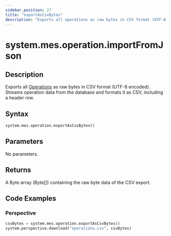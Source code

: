 ```yaml
---
sidebar_position: 27
title: "exportAsCsvBytes"
description: "Exports all operations as raw bytes in CSV format (UTF-8 encoded)"
---
```


# system.mes.operation.importFromJson

## Description

Exports all [Operations](../../data-model/operation-model/operation) as raw bytes in CSV format 
(UTF-8 encoded). Streams operation data from the database and formats it as CSV, including a 
header row.

## Syntax

```python
system.mes.operation.exportAsCsvBytes()
```

## Parameters

No parameters.

## Returns

A Byte array (Byte[]) containing the raw byte data of the CSV export.

## Code Examples

### Perspective
```python
csvBytes = system.mes.operation.exportAsCsvBytes()
system.perspective.download("operations.csv", csvBytes)
```


